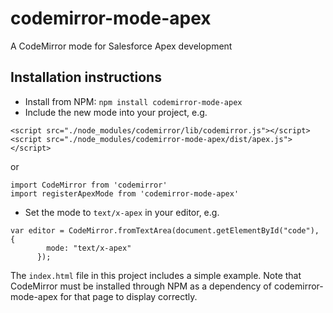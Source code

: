 # codemirror-mode-apex

A CodeMirror mode for Salesforce Apex development

## Installation instructions

+ Install from NPM: `npm install codemirror-mode-apex`
+ Include the new mode into your project, e.g.
```
<script src="./node_modules/codemirror/lib/codemirror.js"></script>
<script src="./node_modules/codemirror-mode-apex/dist/apex.js"></script>
```
or
```
import CodeMirror from 'codemirror'
import registerApexMode from 'codemirror-mode-apex'
```
+ Set the mode to `text/x-apex` in your editor, e.g.
```
var editor = CodeMirror.fromTextArea(document.getElementById("code"), {
        mode: "text/x-apex"
      });
```
The `index.html` file in this project includes a simple example.  Note that CodeMirror must be installed through NPM as a dependency of codemirror-mode-apex for that page to display correctly.

